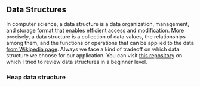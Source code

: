 ## Data Structures

In computer science, a data structure is a data organization, management, and storage format that enables efficient access and modification. More precisely, a data structure is a collection of data values, the relationships among them, and the functions or operations that can be applied to the data [from Wikipedia page](https://en.wikipedia.org/wiki/Data_structure#:~:text=In%20computer%20science%2C%20a%20data,be%20applied%20to%20the%20data.). Always we face a kind of tradeoff on which data structure we choose for our application. You can visit [this repository](https://github.com/ehsanyousefzadehasl/PyDS) on which I tried to review data structures in a beginner level.

### Heap data structure
